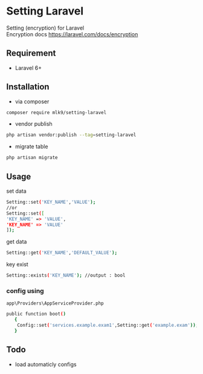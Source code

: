 # Setting Laravel
Setting (encryption) for Laravel <br>
Encryption docs https://laravel.com/docs/encryption

## Requirement
- Laravel 6+
## Installation
- via composer
```sh
composer require mlk9/setting-laravel
```
- vendor publish
```sh
php artisan vendor:publish --tag=setting-laravel
```
- migrate table
```sh
php artisan migrate
```
## Usage
set data
```sh
Setting::set('KEY_NAME','VALUE'); 
//or
Setting::set([
'KEY_NAME' => 'VALUE',
'KEY_NAME' => 'VALUE'
]); 
```
get data
```sh
Setting::get('KEY_NAME','DEFAULT_VALUE'); 
```
key exist
```sh
Setting::exists('KEY_NAME'); //output : bool
```
### config using
`app\Providers\AppServiceProvider.php`
```sh
public function boot()
   {
    Config::set('services.example.exam1',Setting::get('example.exam'));
   }
```
## Todo
- load automaticly configs
